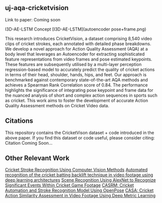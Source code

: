 ## uj-aqa-cricketvision

Link to paper: Coming soon

I3D-AE-LSTM Concept
[I3D-AE-LSTM](autoencoder pose+frame.png)

This research introduces CricketVision, a dataset comprising 8,540 video clips of cricket strokes, each annotated with detailed phase breakdowns. We develop a novel approach for Action Quality Assessment (AQA) at a body level that leverages an Autoencoder for extracting sophisticated feature representations from video frames and pose estimated keypoints. These features are subsequently utilised by a multi-layer perception regression-based model to accurately predict the quality of cricket actions in terms of their head, shoulder, hands, hips, and feet. Our approach is benchmarked against contemporary state-of-the-art AQA methods and achieves a Spearman Rank Correlation score of 0.84. The performance highlights the significance of integrating pose keypoint and frame data for the nuanced analysis of short and complex action sequences in sports such as cricket. This work aims to foster the development of accurate Action Quality Assessment methods on Cricket Video data.

## Citations
This repository contains the CricketVison dataset + code introduced in the above paper. If you find this dataset or code useful, please consider citing:
Citation Coming Soon...

## Other Relevant Work
[Cricket Stroke Recognition Using Computer Vision Methods](https://link.springer.com/chapter/10.1007/978-981-15-1465-4_18)
[Automated recognition of the cricket batting backlift technique in video footage using deep learning architectures](https://www.nature.com/articles/s41598-022-05966-6)
[Scene Recognition Using AlexNet to Recognize Significant Events Within Cricket Game Footage](https://link.springer.com/chapter/10.1007/978-3-030-59006-2_9)
[CASRM: Cricket Automation and Stroke Recognition Model Using OpenPose](https://link.springer.com/chapter/10.1007/978-3-030-49904-4_5)
[CASA: Cricket Action Similarity Assessment in Video Footage Using Deep Metric Learning](https://link.springer.com/chapter/10.1007/978-3-031-22321-1_10)
